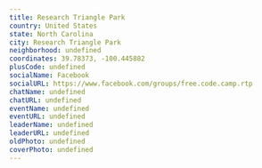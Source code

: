 ```yaml
---
title: Research Triangle Park
country: United States
state: North Carolina
city: Research Triangle Park
neighborhood: undefined
coordinates: 39.78373, -100.445882
plusCode: undefined
socialName: Facebook
socialURL: https://www.facebook.com/groups/free.code.camp.rtp
chatName: undefined
chatURL: undefined
eventName: undefined
eventURL: undefined
leaderName: undefined
leaderURL: undefined
oldPhoto: undefined
coverPhoto: undefined
---
```


